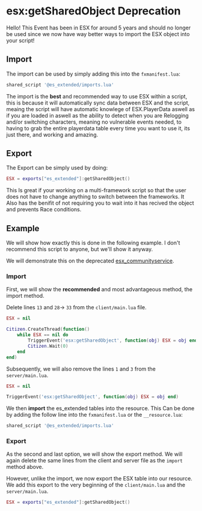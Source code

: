 # esx:getSharedObject Deprecation

Hello! This Event has been in ESX for around 5 years and should no longer be used since we now have way better ways to import the ESX object into your script!

## Import

The import can be used by simply adding this into the `fxmanifest.lua`:

```lua
shared_script '@es_extended/imports.lua'
```

The import is the **best** and recommended way to use ESX within a script, this is because it will automatically sync data between ESX and the script,
meaing the script will have automatic knowlege of ESX.PlayerData aswell as if you are loaded in aswell as the ability to detect when you are Relogging and/or switching characters, meaning no vulnerable events needed, to having to grab the entire playerdata table every time you want to use it, its just there, and working and amazing.

## Export

The Export can be simply used by doing:

```lua
ESX = exports["es_extended"]:getSharedObject()
```

This Is great if your working on a multi-framework script so that the user does not have to change anything to switch between the frameworks.
It Also has the benifit of not requiring you to wait into it has recived the object and prevents Race conditions.

## Example

We will show how exactly this is done in the following example. I don't recommend this script to anyone, but we'll show it anyway.

We will demonstrate this on the deprecated [esx_communityservice](https://github.com/apoiat/ESX_CommunityService).

### Import

First, we will show the **recommended** and most advantageous method, the import method.

Delete lines `13` and `28`-> `33` from the `client/main.lua` file.

```lua
ESX = nil

Citizen.CreateThread(function()
	while ESX == nil do
		TriggerEvent('esx:getSharedObject', function(obj) ESX = obj end)
		Citizen.Wait(0)
	end
end)
```

Subsequently, we will also remove the lines `1` and `3` from the `server/main.lua`.

```lua
ESX = nil

TriggerEvent('esx:getSharedObject', function(obj) ESX = obj end)
```

We then **import** the es_extended tables into the resource.
This Can be done by adding the follow line into the `fxmanifest.lua` or the `__resource.lua`:

```lua
shared_script '@es_extended/imports.lua'
```

### Export

As the second and last option, we will show the export method. We will again delete the same lines from the client and server file as the `import` method above.

However, unlike the import, we now export the ESX table into our resource.
We add this export to the very beginning of the `client/main.lua` and the `server/main.lua`.

```lua
ESX = exports["es_extended"]:getSharedObject()
```
